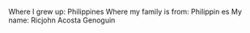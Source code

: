 Where I grew up: Philippines
Where my family is from: Philippin es
My name: Ricjohn Acosta Genoguin


